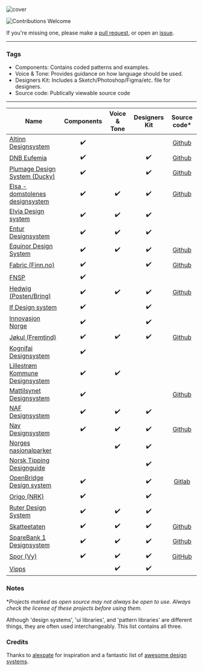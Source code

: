 ![cover](/cover_NO.png)

![Contributions Welcome](https://img.shields.io/badge/Contributions-welcome-blue.svg)

If you're missing one, please make a [pull request](https://github.com/siiron/norwegian-design-systems/pulls), or open an [issue](https://github.com/siiron/norwegian-design-systems/issues).

---

### Tags

- Components: Contains coded patterns and examples.
- Voice & Tone: Provides guidance on how language should be used.
- Designers Kit: Includes a Sketch/Photoshop/Figma/etc. file for designers.
- Source code: Publically viewable source code

---

<!-- prettier-ignore -->
| Name                                                                           | Components | Voice & Tone | Designers Kit |                         Source code*                          |
|--------------------------------------------------------------------------------|:----------:|:------------:|:-------------:|:-------------------------------------------------------------:|
| [Altinn Designsystem](https://altinn.github.io/designsystem-styleguide/)       |     ✔️     |              |               |       [Github](https://github.com/Altinn/DesignSystem/)       |
| [DNB Eufemia](https://eufemia.dnb.no/)                                         |     ✔️     |              |      ✔️       |      [Github](https://github.com/dnbexperience/eufemia)       |
| [Plumage Design System (Ducky)](https://plumage.ducky.eco/)                    |     ✔️     |              |      ✔️       |      [Github](https://github.com/DuckyTeam/Plumage)           |
| [Elsa - domstolenes designsystem ](https://design.domstol.no/)                 |     ✔️     |      ✔️      |      ✔️       |       [Github](https://github.com/domstolene/designsystem)     |
| [Elvia Design system ](https://design.elvia.io/)                               |     ✔️     |      ✔️      |      ✔️       |                                                               |
| [Entur Designsystem ](https://design.entur.org/)                               |     ✔️     |      ✔️      |      ✔️       |                                                               |
| [Equinor Design System](https://eds.equinor.com/)                              |     ✔️     |      ✔️      |      ✔️       |      [Github](https://github.com/equinor/design-system)       |
| [Fabric (Finn.no)](https://www.fabric-ds.io/)                                  |     ✔️     |              |      ✔️       |      [Github](https://github.com/fabric-ds/)                  |
| [FNSP](https://design.fnsp.no/#/intro)                                         |     ✔️     |              |                |                                                               |
| [Hedwig (Posten/Bring)](https://hedwig.posten.no/)                             |     ✔️     |      ✔️      |      ✔️       |           [Github](https://github.com/bring/hedwig)           |
| [If Design system ](https://design.if.eu/)                                     |     ✔️     |              |      ✔️       |                                                               |
| [Innovasjon Norge ](https://company-139306.frontify.com/d/YokG7g2Ch3dy/brand)  |     ✔️     |              |      ✔️       |                                                               |
| [Jøkul (Fremtind)](https://fremtind.github.io/jokul/)                          |     ✔️     |      ✔️      |      ✔️       |          [Github](https://github.com/fremtind/jokul)          |
| [Kognifai Designsystem](https://designsystem.kognif.ai/)                       |     ✔️     |              |               |                                                               |
| [Lillestrøm Kommune Designsystem](https://design.lillestrom.kommune.no/guide/) |     ✔️     |      ✔️      |               |                                                               |
| [Mattilsynet Designsystem](https://mattilsynet.github.io/designsystem/)        |     ✔️     |              |               |     [Github](https://github.com/Mattilsynet/designsystem)     |
| [NAF Designsystem](https://merkevare.naf.no/)                                  |     ✔️     |      ✔️      |      ✔️       |                                                               |
| [Nav Designsystem](https://design.nav.no/)                                     |     ✔️     |      ✔️      |      ✔️       |   [Github](https://github.com/navikt/nav-frontend-moduler)    |
| [Norges nasjonalparker](https://designmanual.norgesnasjonalparker.no/)         |            |      ✔️      |      ✔️       |                                                               |
| [Norsk Tipping Designguide](http://nt-designguide.no/)                         |            |              |      ✔️       |                                                               |
| [OpenBridge Design system](https://www.openbridge.no/)                         |     ✔️     |              |      ✔️       | [Gitlab](https://gitlab.com/openbridge/openbridge-web-components)   |
| [Origo (NRK)](https://static.nrk.no/origo/latest/index.html)                   |     ✔️     |              |      ✔️       |                                                               |
| [Ruter Design System](https://brand.ruter.no)                                  |     ✔️     |      ✔️      |      ✔️       |                                                               |
| [Skatteetaten](https://skatteetaten.github.io/frontend-components/)            |     ✔️     |      ✔️      |      ✔️       | [Github](https://github.com/Skatteetaten/frontend-components) |
| [SpareBank 1 Designsystem](https://design.sparebank1.no/)                      |     ✔️     |      ✔️      |      ✔️       |   [Github](https://github.com/SpareBank1/designsystem)        |
| [Spor (Vy)](https://spor.cloud.vy.no/)                                         |     ✔️     |      ✔️      |      ✔️       | [GitHub](https://github.com/nsbno/spor) |
| [Vipps](https://brand.vipps.no//)                                              |            |      ✔️      |      ✔️       |                                                               |

### Notes

\*_Projects marked as open source may not always be open to use. Always check the license of these projects before using them._

Although 'design systems', 'ui libraries', and 'pattern libraries' are different things, they are often used interchangeably. This list contains all three.

### Credits

Thanks to [alexpate](https://github.com/alexpate) for inspiration and a fantastic list of [awesome design systems](https://github.com/alexpate/awesome-design-systems).
